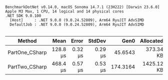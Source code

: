 ```

BenchmarkDotNet v0.14.0, macOS Sonoma 14.7.1 (23H222) [Darwin 23.6.0]
Apple M3 Max, 1 CPU, 14 logical and 14 physical cores
.NET SDK 9.0.100
  [Host]     : .NET 9.0.0 (9.0.24.52809), Arm64 RyuJIT AdvSIMD
  DefaultJob : .NET 9.0.0 (9.0.24.52809), Arm64 RyuJIT AdvSIMD


```
| Method         | Mean     | Error   | StdDev  | Gen0     | Allocated  |
|--------------- |---------:|--------:|--------:|---------:|-----------:|
| PartOne_CSharp | 128.8 μs | 0.32 μs | 0.29 μs |  45.6543 |  373.34 KB |
| PartTwo_CSharp | 468.4 μs | 0.57 μs | 0.53 μs | 174.3164 | 1425.12 KB |
